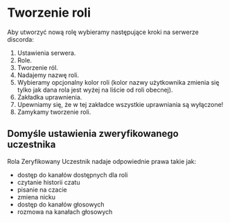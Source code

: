 # Tworzenie roli

Aby utworzyć nową rolę wybieramy następujące kroki na serwerze discorda:

1. Ustawienia serwera.
2. Role.
3. Tworzenie ról.
4. Nadajemy nazwę roli.
5. Wybieramy opcjonalny kolor roli (kolor nazwy użytkownika zmienia się tylko jak dana rola jest wyżej na liście od roli obecnej).
6. Zakładka uprawnienia.
7. Upewniamy się, że w tej zakładce wszystkie uprawniania są wyłączone!
8. Zamykamy tworzenie roli.

## Domyśle ustawienia zweryfikowanego uczestnika
Rola Zeryfikowany Uczestnik nadaje odpowiednie prawa takie jak:
- dostęp do kanałów dostępnych dla roli
- czytanie historii czatu
- pisanie na czacie
- zmiena nicku
- dostęp do kanałów głosowych
- rozmowa na kanałach głosowych
